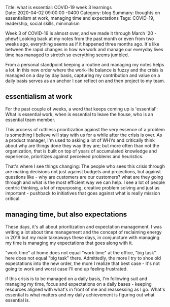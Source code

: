 Title: what is essential: COVID-19 week 3 learnings  
Date:   2020-04-02 09:00:00 -0400
Category: blog
Summary: thoughts on essentialism at work, managing time and expectations 
Tags: COVID-19, leadership, social skills, minimalism


Week 3 of COVID-19 is almost over, and we made it through March '20 - phew! Looking back at my notes from the past month or even from two weeks ago, everything seems as if it happened three months ago. It's like between the rapid changes in how we work and manage our everyday lives time has managed to stretch so everything seems jumbled. 

From a personal standpoint keeping a routine and managing my notes helps a lot. In this new order where the work-life balance is fuzzy and the crisis is managed on a day by day basis, capturing my contribution and value on a daily basis serves as an anchor I can reflect on and then project to my team. 

## essentialism at work 

For the past couple of weeks, a word that keeps coming up is 'essential': What is essential work, when is essential to leave the house, who is an essential team member. 

This process of ruthless prioritization against the very essence of a problem is something I believe will stay with us for a while after the crisis is over. As a product manager, I'm used to asking a lot of WHYs and critically think about why are things done they way they are; but more often than not the organization, that is built on top of years of accumulated knowledge and experience, prioritizes against perceived problems and heuristics. 

That's where I see things changing: The people who sees this crisis through are making decisions not just against budgets and projections, but against questions like - why are customers are our customers? what are they going through and what is the most efficient way we can help. I see a lot of people centric thinking, a lot of repurposing, creative problem solving and just as important - pushback to initiatives that goes against what is really mission critical. 

## managing time, but also expectations 

These days, it's all about prioritization and expectation management. I was writing a lot about time management and the concept of reclaiming energy in 2019 but my main takeaways these days, in conjuncture with managing my time is managing my expectations that goes along with it. 

"work time" at home does not equal "work time" at the office, "big task" here does not equal "big task" there. Admittedly, the more I try to shoe old expectations into the new order, the more I realize that best case - it's not going to work and worst case I'll end up feeling frustrated. 

if this crisis is to be managed on a daily basis, I'm following suit and managing my time, focus and expectations on a daily bases - keeping resources aligned with what's in front of me and reassessing as I go. What's essential is what matters and my daily achievement is figuring out what essential is.
